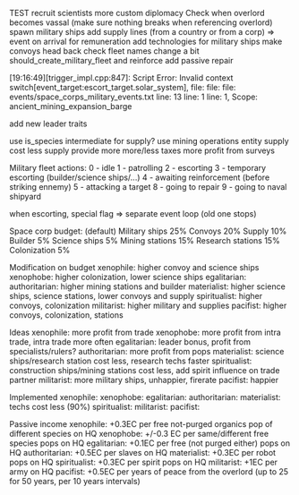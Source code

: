 TEST recruit scientists
more custom diplomacy
Check when overlord becomes vassal (make sure nothing breaks when referencing overlord)
spawn military ships
add supply lines (from a country or from a corp) => event on arrival for remuneration
add technologies for military ships
make convoys head back
check fleet names
change a bit should_create_military_fleet and reinforce
add passive repair

[19:16:49][trigger_impl.cpp:847]: Script Error: Invalid context switch[event_target:escort_target.solar_system], file:  file:  file: events/space_corps_military_events.txt line: 13 line: 1 line: 1, Scope: 
ancient_mining_expansion_barge

add new leader traits

use is_species intermediate for supply?
use mining operations entity
supply cost less
supply provide more
more/less taxes
more profit from surveys

Military fleet actions:
0 - idle
1 - patrolling
2 - escorting
3 - temporary escorting (builder/science ships/...)
4 - awaiting reinforcement (before striking ennemy)
5 - attacking a target
8 - going to repair
9 - going to naval shipyard

when escorting, special flag => separate event loop (old one stops)

Space corp budget: (default)
Military ships 25%
Convoys 20%
Supply 10%
Builder 5%
Science ships 5% 
Mining stations 15%
Research stations 15%
Colonization 5%

Modification on budget
xenophile: higher convoy and science ships
xenophobe: higher colonization, lower science ships
egalitarian: 
authoritarian: higher mining stations and builder
materialist: higher science ships, science stations, lower convoys and supply
spiritualist: higher convoys, colonization
militarist: higher military and supplies
pacifist: higher convoys, colonization, stations

Ideas
xenophile: more profit from trade
xenophobe: more profit from intra trade, intra trade more often
egalitarian: leader bonus, profit from specialists/rulers?
authoritarian: more profit from pops
materialist: science ships/research station cost less, research techs faster
spiritualist: construction ships/mining stations cost less, add spirit influence on trade partner
militarist: more military ships, unhappier, firerate
pacifist: happier

Implemented
xenophile:
xenophobe: 
egalitarian: 
authoritarian: 
materialist: techs cost less (90%)
spiritualist:
militarist: 
pacifist: 

Passive income
xenophile: +0.3EC per free not-purged organics pop of different species on HQ
xenophobe: +/-0.3 EC per same/different free species pops on HQ
egalitarian: +0.1EC per free (not purged either) pops on HQ
authoritarian: +0.5EC per slaves on HQ
materialist: +0.3EC per robot pops on HQ
spiritualist: +0.3EC per spirit pops on HQ
militarist: +1EC per army on HQ
pacifist: +0.5EC per years of peace from the overlord (up to 25 for 50 years, per 10 years intervals)
